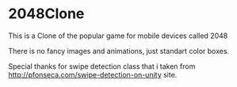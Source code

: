 # 2048Clone

This is a Clone of the popular game for mobile devices called 2048

There is no fancy images and animations, just standart color boxes.

Special thanks for swipe detection class that i taken from http://pfonseca.com/swipe-detection-on-unity site.

